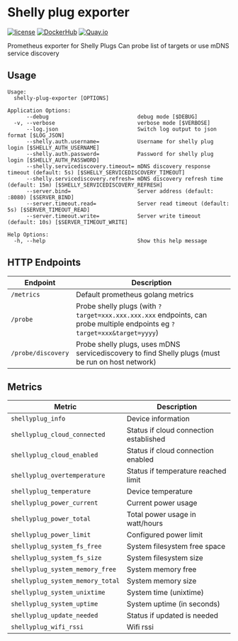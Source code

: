 Shelly plug exporter
====================

[![license](https://img.shields.io/github/license/webdevops/shelly-plug-exporter.svg)](https://github.com/webdevops/shelly-plug-exporter/blob/master/LICENSE)
[![DockerHub](https://img.shields.io/badge/DockerHub-webdevops%2Fshelly--plug--exporter-blue)](https://hub.docker.com/r/webdevops/shelly-plug-exporter/)
[![Quay.io](https://img.shields.io/badge/Quay.io-webdevops%2Fshelly--plug--exporter-blue)](https://quay.io/repository/webdevops/shelly-plug-exporter)

Prometheus exporter for Shelly Plugs
Can probe list of targets or use mDNS service discovery

Usage
-----

```
Usage:
  shelly-plug-exporter [OPTIONS]

Application Options:
      --debug                            debug mode [$DEBUG]
  -v, --verbose                          verbose mode [$VERBOSE]
      --log.json                         Switch log output to json format [$LOG_JSON]
      --shelly.auth.username=            Username for shelly plug login [$SHELLY_AUTH_USERNAME]
      --shelly.auth.password=            Password for shelly plug login [$SHELLY_AUTH_PASSWORD]
      --shelly.servicediscovery.timeout= mDNS discovery response timeout (default: 5s) [$SHELLY_SERVICEDISCOVERY_TIMEOUT]
      --shelly.servicediscovery.refresh= mDNS discovery refresh time (default: 15m) [$SHELLY_SERVICEDISCOVERY_REFRESH]
      --server.bind=                     Server address (default: :8080) [$SERVER_BIND]
      --server.timeout.read=             Server read timeout (default: 5s) [$SERVER_TIMEOUT_READ]
      --server.timeout.write=            Server write timeout (default: 10s) [$SERVER_TIMEOUT_WRITE]

Help Options:
  -h, --help                             Show this help message
```

HTTP Endpoints
--------------

| Endpoint           | Description                                                                                                              |
|--------------------|--------------------------------------------------------------------------------------------------------------------------|
| `/metrics`         | Default prometheus golang metrics                                                                                        |
| `/probe`           | Probe shelly plugs (with `?target=xxx.xxx.xxx.xxx` endpoints, can probe multiple endpoints eg `?target=xxx&target=yyyy`) |
| `/probe/discovery` | Probe shelly plugs, uses mDNS servicediscovery to find Shelly plugs (must be run on host network)                        |

Metrics
-------

| Metric                           | Description                            |
|----------------------------------|----------------------------------------|
| `shellyplug_info`                | Device information                     |
| `shellyplug_cloud_connected`     | Status if cloud connection established |
| `shellyplug_cloud_enabled`       | Status if cloud connection enabled     |
| `shellyplug_overtemperature`     | Status if temperature reached limit    |
| `shellyplug_temperature`         | Device temperature                     |
| `shellyplug_power_current`       | Current power usage                    |
| `shellyplug_power_total`         | Total power usage in watt/hours        |
| `shellyplug_power_limit`         | Configured power limit                 |
| `shellyplug_system_fs_free`      | System filesystem free space           |
| `shellyplug_system_fs_size`      | System filesystem size                 |
| `shellyplug_system_memory_free`  | System memory free                     |
| `shellyplug_system_memory_total` | System memory size                     |
| `shellyplug_system_unixtime`     | System time (unixtime)                 |
| `shellyplug_system_uptime`       | System uptime (in seconds)             |
| `shellyplug_update_needed`       | Status if updated is needed            |
| `shellyplug_wifi_rssi`           | Wifi rssi                              |
